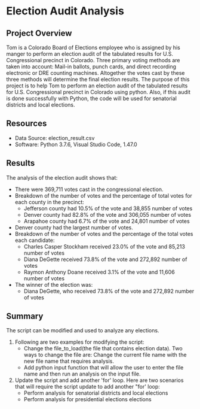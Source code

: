 # Election Audit Analysis

## Project Overview
Tom is a Colorado Board of Elections employee who is assigned by his manger to perform an election audit of the tabulated results for U.S. Congressional precinct in Colorado. Three primary voting methods are taken into account: Mail-in ballots, punch cards, and direct recording electronic or DRE counting machines. Altogether the votes cast by these three methods will determine the final election results. The purpose of this project is to help Tom to perform an election audit of the tabulated results for U.S. Congressional precinct in Colorado using python. Also, if this audit is done successfully with Python, the code will be used for senatorial districts and local elections.

## Resources 
- Data Source: election_result.csv
- Software: Python 3.7.6, Visual Studio Code, 1.47.0

## Results
The analysis of the election audit shows that:
- There were 369,711 votes cast in the congressional election.
- Breakdown of the number of votes and the percentage of total votes for each county in the precinct:
    - Jefferson county had 10.5% of the vote and 38,855 number of votes
    - Denver county had 82.8% of the vote and 306,055 number of votes
    - Arapahoe county had 6.7% of the vote and 24,801 number of votes
- Denver county had the largest number of votes. 
- Breakdown of the number of votes and the percentage of the total votes each candidate:
    - Charles Casper Stockham received 23.0% of the vote and 85,213 number of votes
    - Diana DeGette received 73.8% of the vote and 272,892 number of votes
    - Raymon Anthony Doane received 3.1% of the vote and 11,606 number of votes
- The winner of the election was: 
    - Diana DeGette, who received 73.8% of the vote and 272,892 number of votes

## Summary 
The script can be modified and used to analyze any elections. 
1. Following are two examples for modifying the script:
    - Change the file_to_load(the file that contains election data). Two ways to change the file are: 
    Change the current file name with the new file name that requires analysis.
    - Add python input function that will allow the user to enter the file name and then run an analysis on the input file.
2. Update the script and add another 'for' loop. Here are two scenarios that will require the script update to add another "for' loop:
    - Perform analysis for senatorial districts and local elections
    - Perform analysis for presidential elections elections